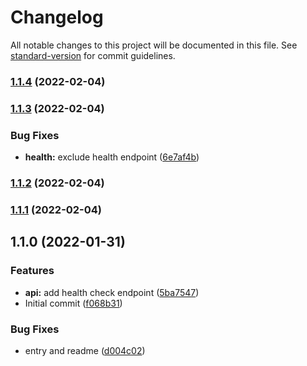 # Changelog

All notable changes to this project will be documented in this file. See [standard-version](https://github.com/conventional-changelog/standard-version) for commit guidelines.

### [1.1.4](https://github.com/eyzi/cdn/compare/v1.1.3...v1.1.4) (2022-02-04)

### [1.1.3](https://github.com/eyzi/cdn/compare/v1.1.2...v1.1.3) (2022-02-04)


### Bug Fixes

* **health:** exclude health endpoint ([6e7af4b](https://github.com/eyzi/cdn/commit/6e7af4bfccad7865cd3b1560bb4588a974318360))

### [1.1.2](https://github.com/eyzi/cdn/compare/v1.1.0...v1.1.2) (2022-02-04)

### [1.1.1](https://github.com/eyzi/cdn/compare/v1.1.0...v1.1.1) (2022-02-04)

## 1.1.0 (2022-01-31)


### Features

* **api:** add health check endpoint ([5ba7547](https://github.com/eyzi/cdn/commit/5ba7547aa62a8cf8146a9b7c0c6530bea9716d1f))
* Initial commit ([f068b31](https://github.com/eyzi/cdn/commit/f068b314357e4348bd2f603608455e233067628a))


### Bug Fixes

* entry and readme ([d004c02](https://github.com/eyzi/cdn/commit/d004c02eb8ebe941eb1e2017bd3ae871ad280e55))
